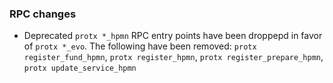 ### RPC changes

- Deprecated `protx *_hpmn` RPC entry points have been droppepd in favor of `protx *_evo`. The following have been removed: `protx register_fund_hpmn`, `protx register_hpmn`, `protx register_prepare_hpmn`, `protx update_service_hpmn`
